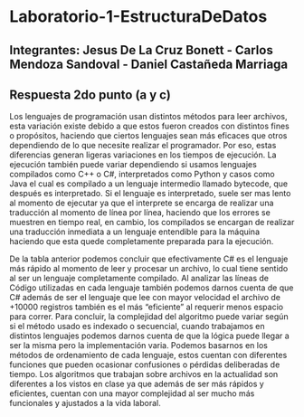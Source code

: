 # Laboratorio-1-EstructuraDeDatos
## Integrantes: Jesus De La Cruz Bonett - Carlos Mendoza Sandoval - Daniel Castañeda Marriaga

## Respuesta 2do punto (a y c) 

Los lenguajes de programación usan distintos métodos para leer archivos, esta variación existe debido a que estos fueron creados con distintos fines o propósitos, haciendo que ciertos lenguajes sean más eficaces que otros dependiendo de lo que necesite realizar el programador. Por eso, estas diferencias generan ligeras variaciones en los tiempos de ejecución. 
La ejecución también puede variar dependiendo si usamos lenguajes compilados como C++ o C#, interpretados como Python y casos como Java el cual es compilado a un lenguaje intermedio llamado bytecode, que después es interpretado. Si el lenguaje es interpretado, suele ser mas lento al momento de ejecutar ya que el interprete se encarga de realizar una traducción al momento de línea por línea, haciendo que los errores se muestren en tiempo real, en cambio, los compilados se encargan de realizar una traducción inmediata a un lenguaje entendible para la máquina haciendo que esta quede completamente preparada para la ejecución. 



De la tabla anterior podemos concluir que efectivamente C# es el lenguaje más rápido al momento de leer y procesar un archivo, lo cual tiene sentido al ser un lenguaje completamente compilado. Al analizar las líneas de Código utilizadas en cada lenguaje también podemos darnos cuenta de que C# además de ser el lenguaje que lee con mayor velocidad el archivo de +10000 registros también es el más “eficiente” al requerir menos espacio para correr.
Para concluir, la complejidad del algoritmo puede variar según si el método usado es indexado o secuencial, cuando trabajamos en distintos lenguajes podemos darnos cuenta de que la lógica puede llegar a ser la misma pero la implementación varia. Podemos basarnos en los métodos de ordenamiento de cada lenguaje, estos cuentan con diferentes funciones que pueden ocasionar confusiones o pérdidas deliberadas de tiempo. Los algoritmos que trabajan sobre archivos en la actualidad son diferentes a los vistos en clase ya que además de ser más rápidos y eficientes, cuentan con una mayor complejidad al ser mucho más funcionales y ajustados a la vida laboral.

